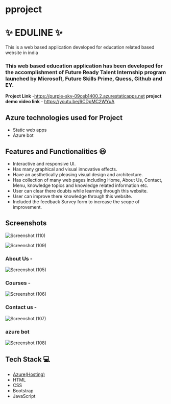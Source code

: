 # pproject
# ✨  EDULINE ✨

This is a web based application developed for education related based website in india

### This web based education application has been developed for the accomplishment of Future Ready Talent Internship program launched by Microsoft, Future Skills Prime, Quess, Github and EY.


**Project Link** -https://purple-sky-09ceb1400.2.azurestaticapps.net
**project demo video link** - https://youtu.be/6CDpMC2WYuA

## Azure technologies used for Project

- Static web apps
- Azure bot

## Features and Functionalities 😃

- Interactive and responsive UI.
- Has many graphical and visual innovative effects.
- Have an aesthetically pleasing visual design and architecture.
- Has collection of many web pages including Home, About Us, Contact, Menu, knowledge topics and knowledge related information etc.
- User can clear there doubts while learning through this website.
- User can improve there knowledge through this website.
- Included the feedback Survey form to increase the scope of improvement. 

## Screenshots


![Screenshot (110)](https://user-images.githubusercontent.com/115454431/206665843-5dfead29-2152-48ff-9ddb-3a282c026733.png)

![Screenshot (109)](https://user-images.githubusercontent.com/115454431/206665825-78f592eb-1fd6-4c40-b88d-f1ff6916e5a0.png)

   

### About Us -


![Screenshot (105)](https://user-images.githubusercontent.com/115454431/206665235-3b95cf9e-1c8b-46fb-be4f-1d868d570446.png)

### Courses -


![Screenshot (106)](https://user-images.githubusercontent.com/115454431/206665424-0503bc80-22e2-4bdd-88d5-2ff5a44e90c8.png)

### Contact us -

![Screenshot (107)](https://user-images.githubusercontent.com/115454431/206665534-3e3c71e9-4d8b-4032-99d0-9f009a3958cf.png)


### azure bot



![Screenshot (108)](https://user-images.githubusercontent.com/115454431/206665683-cc027bf3-9eb4-495e-8b85-1b34ff6908c1.png)

## Tech Stack 💻

- [Azure(Hosting)](https://azure.microsoft.com/en-in/features/azure-portal/)
- HTML
- CSS
- Bootstrap
- JavaScript
